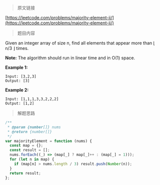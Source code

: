 <!--
 * @Author: FBB
 * @Date: 2020-04-25 15:15:27
 * @LastEditors: FBB
 * @LastEditTime: 2020-04-25 15:16:38
 * @Description:
 -->

> 原文链接

[https://leetcode.com/problems/majority-element-ii/](https://leetcode.com/problems/majority-element-ii/)

> 题目内容

Given an integer array of size n, find all elements that appear more than ⌊ n/3 ⌋ times.

**Note:** The algorithm should run in linear time and in O(1) space.

**Example 1:**

```
Input: [3,2,3]
Output: [3]
```

**Example 2:**

```
Input: [1,1,1,3,3,2,2,2]
Output: [1,2]
```

> 解题思路

```js
/**
 * @param {number[]} nums
 * @return {number[]}
 */
var majorityElement = function (nums) {
  const map = {};
  const result = [];
  nums.forEach((_) => (map[_] ? map[_]++ : (map[_] = 1)));
  for (let n in map) {
    if (map[n] > nums.length / 3) result.push(Number(n));
  }
  return result;
};
```
